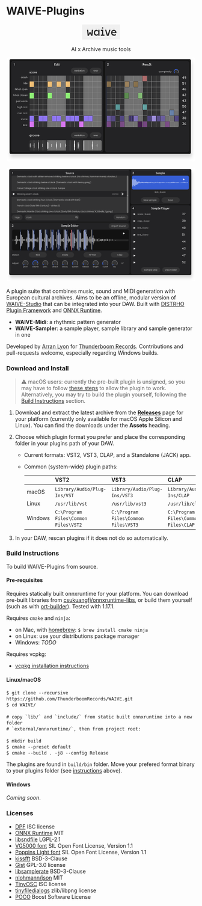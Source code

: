 # WAIVE-Plugins

<p align="center">
    <img src="assets/logo.png">
</p>
<p align="center">
    AI x Archive music tools
</p>

<p align="center">
    <img 
        src="assets/WAIVE_Midi_preview.png" 
        width="500"
        alt="WAIVE-Midi screenshot"
    >
</p>

<p align="center">
    <img 
        src="assets/WAIVE_Sampler_preview.png" 
        width="500"
        alt="WAIVE-Sampler screenshot"
    >
</p>

A plugin suite that combines music, sound and MIDI generation with European cultural archives. 
Aims to be an offline, modular version of [WAIVE-Studio](https://www.waive.studio/) that can be integrated into your DAW.
Built with [DISTRHO Plugin Framework](https://github.com/DISTRHO/DPF) and [ONNX Runtime](https://github.com/microsoft/onnxruntime).

- **WAIVE-Midi**: a rhythmic pattern generator
- **WAIVE-Sampler**: a sample player, sample library and sample generator in one

Developed by [Arran Lyon](https://arranlyon.com) for [Thunderboom Records](https://www.thunderboomrecords.com). Contributions and pull-requests welcome, especially regarding Windows builds.

### Download and Install

> :warning: macOS users: currently the pre-built plugin is unsigned, so you may have to follow [these steps](https://support.apple.com/en-gb/guide/mac-help/mh40616/mac) to allow the plugin to work. Alternatively, you may try to build the plugin yourself, following the [Build Instructions](#build-instructions) section.

1. Download and extract the latest archive from the [**Releases**](https://github.com/ThunderboomRecords/WAIVE/releases) page for your platform (currently only available for macOS Apple Silicon and Linux). You can find the downloads under the **Assets** heading.
2. Choose which plugin format you prefer and place the corresponding folder in your plugins path of your DAW. 
    - Current formats: VST2, VST3, CLAP, and a Standalone (JACK) app.
    - Common (system-wide) plugin paths:
      
        |          |  VST2                                 |  VST3                                |  CLAP                                 |
        |----------|---------------------------------------|--------------------------------------|---------------------------------------|
        | macOS    | `Library/Audio/Plug-Ins/VST`          | `Library/Audio/Plug-Ins/VST3`        | `Library/Audio/Plug-Ins/CLAP`         |
        | Linux    | `/usr/lib/vst`                        | `/usr/lib/vst3`                      | `/usr/lib/clap`                       |
        | Windows  | `C:\Program Files\Common Files\VST2`  | `C:\Program Files\Common Files\VST3` | `C:\Program Files\Common Files\CLAP`  |
      
   
3. In your DAW, rescan plugins if it does not do so automatically.


### Build Instructions
To build WAIVE-Plugins from source.

#### Pre-requisites
Requires statically built onnxruntime for your platform. You can download pre-built libraries from [csukuangfj/onnxruntime-libs](https://huggingface.co/csukuangfj/onnxruntime-libs/tree/main), or build them yourself (such as with [ort-builder](https://github.com/olilarkin/ort-builder/tree/bfbd362c9660fce9600a43732e3f8b53d5fb243a)).
Tested with 1.17.1.

Requires `cmake` and `ninja`:
- on Mac, with [homebrew](https://brew.sh/): ```$ brew install cmake ninja```
- on Linux: use your distributions package manager
- Windows: *TODO*

Requires vcpkg:
- [vcpkg installation instructions](https://learn.microsoft.com/en-gb/vcpkg/get_started/get-started?pivots=shell-cmd)


#### Linux/macOS
```shell
$ git clone --recursive https://github.com/ThunderboomRecords/WAIVE.git
$ cd WAIVE/

# copy `lib/` and `include/` from static built onnxruntime into a new folder 
# `external/onnxruntime/`, then from project root:

$ mkdir build
$ cmake --preset default
$ cmake --build . -j8 --config Release
```

The plugins are found in ```build/bin``` folder. Move your prefered format binary to your plugins folder (see [instructions](#installation) above).

#### Windows

*Coming soon*.


### Licenses

- [DPF](https://github.com/DISTRHO/DPF?tab=ISC-1-ov-file) ISC license
- [ONNX Runtime](https://github.com/microsoft/onnxruntime) MIT
- [libsndfile](https://github.com/libsndfile/libsndfile?tab=LGPL-2.1-1-ov-file) LGPL-2.1 
- [VG5000 font](https://velvetyne.fr/fonts/vg5000/) SIL Open Font License, Version 1.1
- [Poppins Light font](https://fonts.google.com/specimen/Poppins) SIL Open Font License, Version 1.1
- [kissfft](https://github.com/mborgerding/kissfft) BSD-3-Clause
- [Gist](https://github.com/adamstark/Gist) GPL-3.0 license
- [libsamplerate](https://github.com/libsndfile/libsamplerate) BSD-3-Clause
- [nlohmann/json](https://github.com/nlohmann/json) MIT
- [TinyOSC](https://github.com/mhroth/tinyosc/tree/master) ISC license
- [tinyfiledialogs](https://sourceforge.net/projects/tinyfiledialogs/) zlib/libpng license
- [POCO](https://github.com/pocoproject/poco) Boost Software License